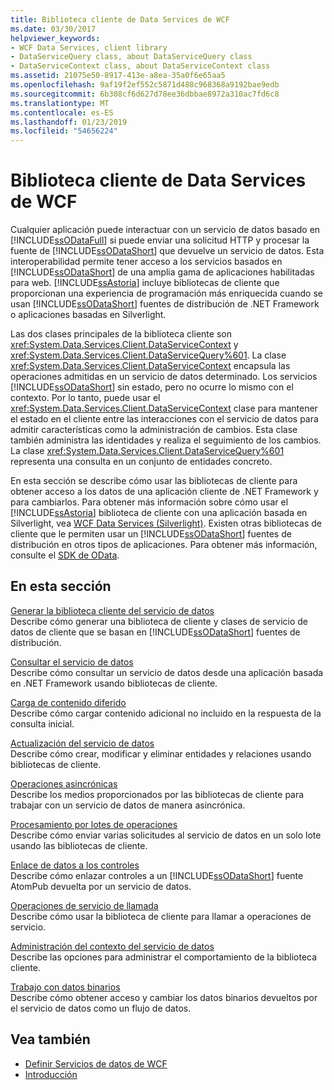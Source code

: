 ```yaml
---
title: Biblioteca cliente de Data Services de WCF
ms.date: 03/30/2017
helpviewer_keywords:
- WCF Data Services, client library
- DataServiceQuery class, about DataServiceQuery class
- DataServiceContext class, about DataServiceContext class
ms.assetid: 21075e50-8917-413e-a8ea-35a0f6e65aa5
ms.openlocfilehash: 9af19f2ef552c5871d488c968368a9192bae9edb
ms.sourcegitcommit: 6b308cf6d627d78ee36dbbae8972a310ac7fd6c8
ms.translationtype: MT
ms.contentlocale: es-ES
ms.lasthandoff: 01/23/2019
ms.locfileid: "54656224"
---
```

# <a name="wcf-data-services-client-library"></a>Biblioteca cliente de Data Services de WCF
Cualquier aplicación puede interactuar con un servicio de datos basado en [!INCLUDE[ssODataFull](../../../../includes/ssodatafull-md.md)] si puede enviar una solicitud HTTP y procesar la fuente de [!INCLUDE[ssODataShort](../../../../includes/ssodatashort-md.md)] que devuelve un servicio de datos. Esta interoperabilidad permite tener acceso a los servicios basados en [!INCLUDE[ssODataShort](../../../../includes/ssodatashort-md.md)] de una amplia gama de aplicaciones habilitadas para web. [!INCLUDE[ssAstoria](../../../../includes/ssastoria-md.md)] incluye bibliotecas de cliente que proporcionan una experiencia de programación más enriquecida cuando se usan [!INCLUDE[ssODataShort](../../../../includes/ssodatashort-md.md)] fuentes de distribución de .NET Framework o aplicaciones basadas en Silverlight.  
  
 Las dos clases principales de la biblioteca cliente son <xref:System.Data.Services.Client.DataServiceContext> y <xref:System.Data.Services.Client.DataServiceQuery%601>. La clase <xref:System.Data.Services.Client.DataServiceContext> encapsula las operaciones admitidas en un servicio de datos determinado. Los servicios [!INCLUDE[ssODataShort](../../../../includes/ssodatashort-md.md)] sin estado, pero no ocurre lo mismo con el contexto. Por lo tanto, puede usar el <xref:System.Data.Services.Client.DataServiceContext> clase para mantener el estado en el cliente entre las interacciones con el servicio de datos para admitir características como la administración de cambios. Esta clase también administra las identidades y realiza el seguimiento de los cambios. La clase <xref:System.Data.Services.Client.DataServiceQuery%601> representa una consulta en un conjunto de entidades concreto.  
  
 En esta sección se describe cómo usar las bibliotecas de cliente para obtener acceso a los datos de una aplicación cliente de .NET Framework y para cambiarlos. Para obtener más información sobre cómo usar el [!INCLUDE[ssAstoria](../../../../includes/ssastoria-md.md)] biblioteca de cliente con una aplicación basada en Silverlight, vea [WCF Data Services (Silverlight)](https://go.microsoft.com/fwlink/?LinkId=186016). Existen otras bibliotecas de cliente que le permiten usar un [!INCLUDE[ssODataShort](../../../../includes/ssodatashort-md.md)] fuentes de distribución en otros tipos de aplicaciones. Para obtener más información, consulte el [SDK de OData](https://go.microsoft.com/fwlink/?LinkID=185796).  
  
## <a name="in-this-section"></a>En esta sección  
 [Generar la biblioteca cliente del servicio de datos](../../../../docs/framework/data/wcf/generating-the-data-service-client-library-wcf-data-services.md)  
 Describe cómo generar una biblioteca de cliente y clases de servicio de datos de cliente que se basan en [!INCLUDE[ssODataShort](../../../../includes/ssodatashort-md.md)] fuentes de distribución.  
  
 [Consultar el servicio de datos](../../../../docs/framework/data/wcf/querying-the-data-service-wcf-data-services.md)  
 Describe cómo consultar un servicio de datos desde una aplicación basada en .NET Framework usando bibliotecas de cliente.  
  
 [Carga de contenido diferido](../../../../docs/framework/data/wcf/loading-deferred-content-wcf-data-services.md)  
 Describe cómo cargar contenido adicional no incluido en la respuesta de la consulta inicial.  
  
 [Actualización del servicio de datos](../../../../docs/framework/data/wcf/updating-the-data-service-wcf-data-services.md)  
 Describe cómo crear, modificar y eliminar entidades y relaciones usando bibliotecas de cliente.  
  
 [Operaciones asincrónicas](../../../../docs/framework/data/wcf/asynchronous-operations-wcf-data-services.md)  
 Describe los medios proporcionados por las bibliotecas de cliente para trabajar con un servicio de datos de manera asincrónica.  
  
 [Procesamiento por lotes de operaciones](../../../../docs/framework/data/wcf/batching-operations-wcf-data-services.md)  
 Describe cómo enviar varias solicitudes al servicio de datos en un solo lote usando las bibliotecas de cliente.  
  
 [Enlace de datos a los controles](../../../../docs/framework/data/wcf/binding-data-to-controls-wcf-data-services.md)  
 Describe cómo enlazar controles a un [!INCLUDE[ssODataShort](../../../../includes/ssodatashort-md.md)] fuente AtomPub devuelta por un servicio de datos.  
  
 [Operaciones de servicio de llamada](../../../../docs/framework/data/wcf/calling-service-operations-wcf-data-services.md)  
 Describe cómo usar la biblioteca de cliente para llamar a operaciones de servicio.  
  
 [Administración del contexto del servicio de datos](../../../../docs/framework/data/wcf/managing-the-data-service-context-wcf-data-services.md)  
 Describe las opciones para administrar el comportamiento de la biblioteca cliente.  
  
 [Trabajo con datos binarios](../../../../docs/framework/data/wcf/working-with-binary-data-wcf-data-services.md)  
 Describe cómo obtener acceso y cambiar los datos binarios devueltos por el servicio de datos como un flujo de datos.  
  
## <a name="see-also"></a>Vea también
- [Definir Servicios de datos de WCF](../../../../docs/framework/data/wcf/defining-wcf-data-services.md)
- [Introducción](../../../../docs/framework/data/wcf/getting-started-with-wcf-data-services.md)
